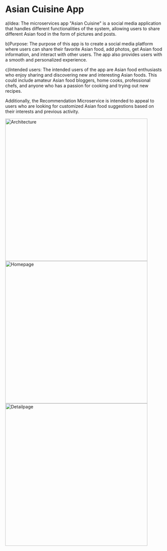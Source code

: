 # Asian Cuisine App
a)Idea: The microservices app "Asian Cuisine" is a social media application that handles different functionalities of the system, allowing users to share different Asian food in the form of pictures and posts.

b)Purpose: The purpose of this app is to create a social media platform where users can share their favorite Asian food, add photos, get Asian food information, and interact with other users. The app also provides users with a smooth and personalized experience.

c)Intended users: The intended users of the app are  Asian food enthusiasts who enjoy sharing and discovering new and interesting Asian foods. This could include amateur Asian food bloggers, home cooks, professional chefs, and anyone who has a passion for cooking and trying out new recipes.

Additionally, the Recommendation Microservice is intended to appeal to users who are looking for customized Asian food suggestions based on their interests and previous activity.


<img width="452" alt="Architecture" src="https://user-images.githubusercontent.com/111934442/233253312-f35089a3-3dfb-444a-bfdc-75b443999c5f.png">


<img width="452" alt="Homepage" src="https://user-images.githubusercontent.com/111934442/233253331-5d6cd189-f4c6-49d1-8250-2afd7d66ee63.png">


<img width="452" alt="Detailpage" src="https://user-images.githubusercontent.com/111934442/233253339-7a535852-04fd-4223-82a9-33989c8ea56d.png">
